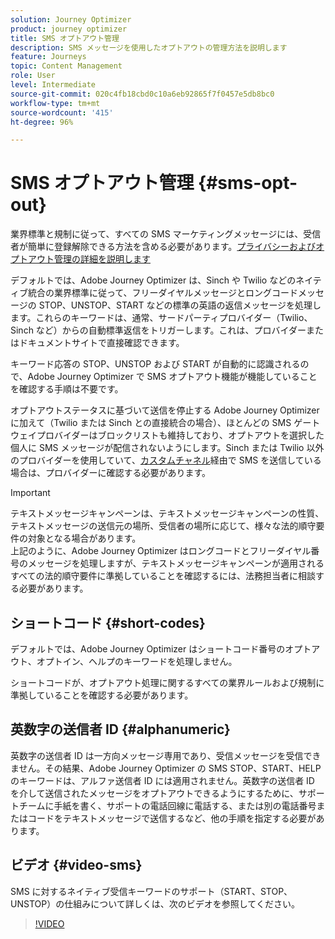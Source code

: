 ```yaml
---
solution: Journey Optimizer
product: journey optimizer
title: SMS オプトアウト管理
description: SMS メッセージを使用したオプトアウトの管理方法を説明します
feature: Journeys
topic: Content Management
role: User
level: Intermediate
source-git-commit: 020c4fb18cbd0c10a6eb92865f7f0457e5db8bc0
workflow-type: tm+mt
source-wordcount: '415'
ht-degree: 96%

---
```


# SMS オプトアウト管理 {#sms-opt-out}

業界標準と規制に従って、すべての SMS マーケティングメッセージには、受信者が簡単に登録解除できる方法を含める必要があります。[プライバシーおよびオプトアウト管理の詳細を説明します](../privacy/opt-out.md)

デフォルトでは、Adobe Journey Optimizer は、Sinch や Twilio などのネイティブ統合の業界標準に従って、フリーダイヤルメッセージとロングコードメッセージの STOP、UNSTOP、START などの標準の英語の返信メッセージを処理します。これらのキーワードは、通常、サードパーティプロバイダー（Twilio、Sinch など）からの自動標準返信をトリガーします。これは、プロバイダーまたはドキュメントサイトで直接確認できます。

キーワード応答の STOP、UNSTOP および START が自動的に認識されるので、Adobe Journey Optimizer で SMS オプトアウト機能が機能していることを確認する手順は不要です。

オプトアウトステータスに基づいて送信を停止する Adobe Journey Optimizer に加えて（Twilio または Sinch との直接統合の場合）、ほとんどの SMS ゲートウェイプロバイダーはブロックリストも維持しており、オプトアウトを選択した個人に SMS メッセージが配信されないようにします。Sinch または Twilio 以外のプロバイダーを使用していて、[カスタムチャネル](../building-journeys/using-custom-actions.md)経由で SMS を送信している場合は、プロバイダーに確認する必要があります。

>[!IMPORTANT]
>
>テキストメッセージキャンペーンは、テキストメッセージキャンペーンの性質、テキストメッセージの送信元の場所、受信者の場所に応じて、様々な法的順守要件の対象となる場合があります。<br>上記のように、Adobe Journey Optimizer はロングコードとフリーダイヤル番号のメッセージを処理しますが、テキストメッセージキャンペーンが適用されるすべての法的順守要件に準拠していることを確認するには、法務担当者に相談する必要があります。

## ショートコード {#short-codes}

デフォルトでは、Adobe Journey Optimizer はショートコード番号のオプトアウト、オプトイン、ヘルプのキーワードを処理しません。

ショートコードが、オプトアウト処理に関するすべての業界ルールおよび規制に準拠していることを確認する必要があります。

## 英数字の送信者 ID {#alphanumeric}

英数字の送信者 ID は一方向メッセージ専用であり、受信メッセージを受信できません。その結果、Adobe Journey Optimizer の SMS STOP、START、HELP のキーワードは、アルファ送信者 ID には適用されません。英数字の送信者 ID を介して送信されたメッセージをオプトアウトできるようにするために、サポートチームに手紙を書く、サポートの電話回線に電話する、または別の電話番号またはコードをテキストメッセージで送信するなど、他の手順を指定する必要があります。

## ビデオ {#video-sms}

SMS に対するネイティブ受信キーワードのサポート（START、STOP、UNSTOP）の仕組みについて詳しくは、次のビデオを参照してください。

>[!VIDEO](https://video.tv.adobe.com/v/344026?quality=12)
